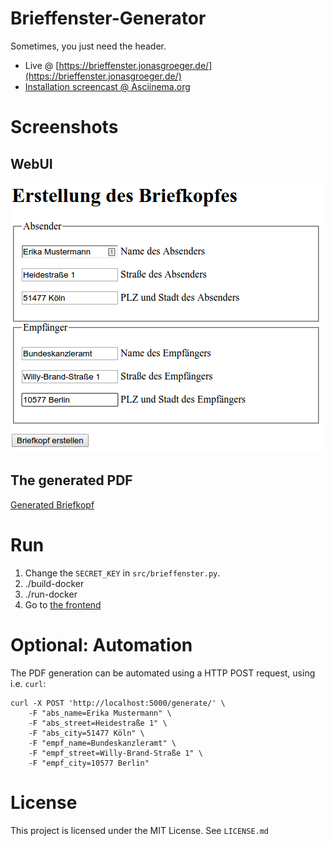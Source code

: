 # Brieffenster-Generator

Sometimes, you just need the header.

* Live @ [https://brieffenster.jonasgroeger.de/](https://brieffenster.jonasgroeger.de/)
* [Installation screencast @ Asciinema.org](https://asciinema.org/a/394598)

# Screenshots

## WebUI

![Screenshot](screenshots/WebUI.png)

## The generated PDF

[Generated Briefkopf](screenshots/Generated-Briefkopf.pdf)

# Run

1. Change the `SECRET_KEY` in `src/brieffenster.py`.
2. ./build-docker
3. ./run-docker
4. Go to [the frontend](http://localhost:5000/)

# Optional: Automation
The PDF generation can be automated using a HTTP POST request, using i.e. `curl`:

    curl -X POST 'http://localhost:5000/generate/' \
        -F "abs_name=Erika Mustermann" \
        -F "abs_street=Heidestraße 1" \
        -F "abs_city=51477 Köln" \
        -F "empf_name=Bundeskanzleramt" \
        -F "empf_street=Willy-Brand-Straße 1" \
        -F "empf_city=10577 Berlin"

# License
This project is licensed under the MIT License. See `LICENSE.md`
